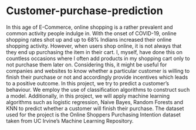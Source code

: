# Customer-purchase-prediction
In this age of E-Commerce, online shopping is a rather prevalent and common activity people indulge in. With the onset of COVID-19, online shopping rates shot up and up to 68% Indians increased their online shopping activity. However, when users shop online, it is not always that they end up purchasing the item in their cart. I, myself, have done this on countless occasions where I often add products in my shopping cart only to not purchase them later on. Considering this, it might be useful for companies and websites to know whether a particular customer is willing to finish their purchase or not and accordingly provide incentives which leads to a positive outcome. In this project, we try to predict a customer’s behaviour. We employ the use of classification algorithms to construct such a model. Additionally, in this project, we will apply machine learning algorithms such as logistic regression, Naive Bayes, Random Forests and KNN to predict whether a customer will finish their purchase. The dataset used for the project is the Online Shoppers Purchasing Intention dataset taken from UC Irvine’s Machine Learning Repository. 
